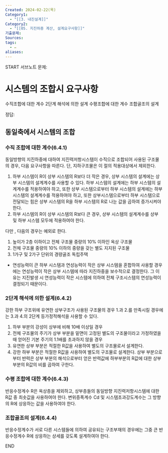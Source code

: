 ```yaml
---
Created: 2024-02-22(목)
Category1:
  - "[[3. 내진설계]]"
Category2:
  - "[[05. 지진하중 계산, 설계요구사항]]"
기출문제: 
Sources: 
tags:
  - ✏️
aliases:
---
```

START
서브노트
문제:  
# 시스템의 조합시 요구사항 

수직조합에 대한 계수
2단계 해석에 의한 설계
수평조합에 대한 계수
조합골조의 설계

정답: 


## **동일축에서 시스템의 조합**

### 수직 조합에 대한 계수(6.4.1)

동일방향의 지진하중에 대하여 지진력저항시스템이 수직으로 조합되어 사용된 구조물의 경우, 다음 요구사항을 따른다. 단, 지하구조물은 이 절의 적용대상에서 제외한다.

1. 하부 시스템이 R이 상부 시스템의 R보다 더 작은 경우, 상부 시스템의 설계에는 상부 시스템의 설계계수를 사용할 수 있다. 하부 시스템의 설계에는 하부 시스템의 설계계수를 적용하여야 하고, 또한 상부 시스템으로부터 하부 시스템의 설계에는 하부 시스템의 설계계수를 적용하여야 하고, 또한 상부시스템으로부터 하부 시스템으로 전달되는 힘은 상부 시스템의 R을 하부 시스템의 R로 나눈 값을 곱하여 증가시켜야 한다.
2. 하부 시스템의 R이 상부 시스템의 R보다 큰 경우, 상부 시스템의 설계계수를 상부 및 하부 시스템 모두에 적용하여야 한다.

다만 , 다음의 경우는 예외로 한다.

1. 높이가 2층 이하이고 전체 구조물 중량의 10% 이하인 옥상 구조물
2. 전체 구조물 중량의 10% 이하의 중량을 갖는 별도 지지된 구조물
3. 1가구 및 2가구 단위의 경량골조 독립주택
- 연성능력이 큰 하부 시스템과 연성능력이 작은 상부 시스템을 혼합하여 사용할 경우에는 연성능력이 작은 상부 시스템에 따라 지진하중을 보수적으로 결정한다. 그 이유는 지진발생 시 연성능력이 작은 시스템에 의하여 전체 구조시스템의 연성능력이 결정되기 때문이다.

### 2단계 해석에 의한 설계(6.4.2)

강한 하부 구조위에 유연한 상부구조가 사용된 구조물의 경우 1.과 2.를 만족시킬 경우에는 3.과 4.의 2단계 등가정적해석을 사용할 수 있다.

1. 하부 부분의 강성이 상부에 비해 10배 이상일 경우
2. 전체 구조물의 주기가 상부 부분을 밑면이 고정된 별도의 구조물이라고 가정하였을 때 얻어진 기본 주기의 1.1배를 초과하지 않을 경우
3. 유연한 상부 부분은 적절한 R값을 사용하여 별도의 구조물로서 설계한다.
4. 강한 하부 부분은 적절한 R값을 사용하여 별도의 구조물로 설계한다. 상부 부분으로부터 반력은 상부 부분의 해석으로부터 얻은 반력값에 하부부분의 R값에 대한 상부 부분의 R값의 비를 곱하여 구한다.  

### 수평 조합에 대한 계수(6.4.3)

반응수정계수 R은 옥상층을 제외하고, 상부층들의 동일방향 지진력저항시스템에 대한 R값 중 최솟값을 사용하여야 한다. 변위증폭계수 Cd 및 시스템초과강도계수는 그 방향의 R에 상응하는 값을 사용하여야 한다.

### 조합골조의 설계(6.4.4)

반응수정계수가 서로 다른 시스템들에 의하여 공유되는 구조부재의 경우에는 그중 큰 반응수정계수 R에 상응하는 상세를 갖도록 설계하여야 한다.
<!--ID: 1687356618422-->
END